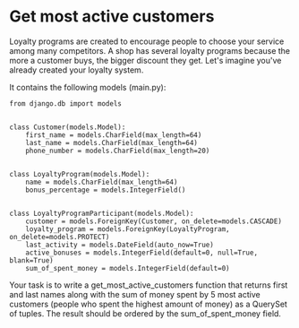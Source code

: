 # Get most active customers

Loyalty programs are created to encourage people to choose your service among many competitors. A shop has several loyalty programs because the more a customer buys, the bigger discount they get. Let's imagine you've already created your loyalty system.

It contains the following models (main.py):

    from django.db import models


    class Customer(models.Model):
        first_name = models.CharField(max_length=64)
        last_name = models.CharField(max_length=64)
        phone_number = models.CharField(max_length=20)


    class LoyaltyProgram(models.Model):
        name = models.CharField(max_length=64)
        bonus_percentage = models.IntegerField()


    class LoyaltyProgramParticipant(models.Model):
        customer = models.ForeignKey(Customer, on_delete=models.CASCADE)
        loyalty_program = models.ForeignKey(LoyaltyProgram, on_delete=models.PROTECT)
        last_activity = models.DateField(auto_now=True)
        active_bonuses = models.IntegerField(default=0, null=True, blank=True)
        sum_of_spent_money = models.IntegerField(default=0)

Your task is to write a get_most_active_customers function that returns first and last names along with the sum of money spent by 5 most active customers (people who spent the highest amount of money) as a QuerySet of tuples. The result should be ordered by the sum_of_spent_money field.
